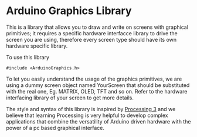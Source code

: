 # Arduino Graphics Library

This is a library that allows you to draw and write on screens with graphical primitives; it requires a specific hardware interfacce library to drive the screen you are using, therefore every screen type should have its own hardware specific library.

To use this library

```
#include <ArduinoGraphics.h>
```

To let you easily understand the usage of the graphics primitives, we are using a dummy screen object named YourScreen that should be substituted with the real one, Eg. MATRIX, OLED, TFT and so on. Refer to the hardware interfacing library of your screen to get more details.

The style and syntax of this library is inspired by [Processing 3](https://processing.org/) and we believe that learning Processing is very helpful to develop complex applications that combine the versatility of Arduino driven hardware with the power of a pc based graphical interface.
